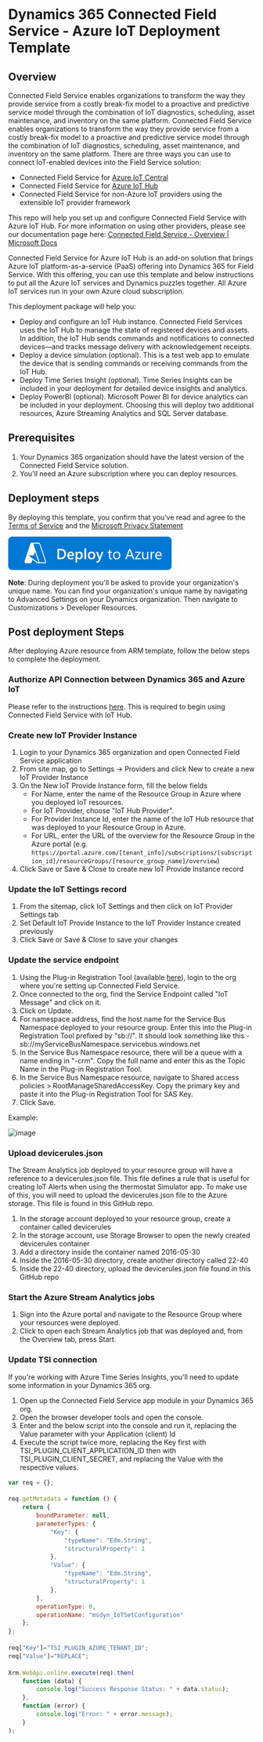 # Dynamics 365 Connected Field Service - Azure IoT Deployment Template

## Overview
Connected Field Service enables organizations to transform the way they provide service from a costly break-fix model to a proactive and predictive service model through the combination of IoT diagnostics, scheduling, asset maintenance, and inventory on the same platform.
Connected Field Service enables organizations to transform the way they provide service from a costly break-fix model to a proactive and predictive service model through the combination of IoT diagnostics, scheduling, asset maintenance, and inventory on the same platform.
There are three ways you can use to connect IoT-enabled devices into the Field Service solution:

- Connected Field Service for [Azure IoT Central](https://azure.microsoft.com/en-us/services/iot-central/)
- Connected Field Service for [Azure IoT Hub](https://azure.microsoft.com/en-us/services/iot-hub/)
- Connected Field Service for non-Azure IoT providers using the extensible IoT provider framework

This repo will help you set up and configure Connected Field Service with Azure IoT Hub. For more information on using other providers, please see our documentation page here: [Connected Field Service - Overview | Microsoft Docs](https://docs.microsoft.com/en-us/dynamics365/field-service/connected-field-service)

Connected Field Service for Azure IoT Hub is an add-on solution that brings Azure IoT platform-as-a-service (PaaS) offering into Dynamics 365 for Field Service. With this offering, you can use this template and below instructions to put all the Azure IoT services and Dynamics puzzles together. All Azure IoT services run in your own Azure cloud subscription.

This deployment package will help you:
- Deploy and configure an IoT Hub instance. Connected Field Services uses the IoT Hub to manage the state of registered devices and assets. In addition, the IoT Hub sends commands and notifications to connected devices—and tracks message delivery with acknowledgement receipts.
- Deploy a device simulation (optional). This is a test web app to emulate the device that is sending commands or receiving commands from the IoT Hub.
- Deploy Time Series Insight (optional). Time Series Insights can be included in your deployment for detailed device insights and analytics.
- Deploy PowerBI (optional). Microsoft Power BI for device analytics can be included in your deployment. Choosing this will deploy two additional resources, Azure Streaming Analytics and SQL Server database.

## Prerequisites
1. Your Dynamics 365 organization should have the latest version of the Connected Field Service solution.
2. You'll need an Azure subscription where you can deploy resources.

## Deployment steps
By deploying this template, you confirm that you’ve read and agree to the [Terms of Service](https://github.com/microsoft/Dynamics-365-Connected-Field-Service-Deployment/blob/main/Terms_of_Service.md) and the [Microsoft Privacy Statement](https://privacy.microsoft.com/en-us/privacystatement)

[![Deploy To Azure](https://raw.githubusercontent.com/Azure/azure-quickstart-templates/master/1-CONTRIBUTION-GUIDE/images/deploytoazure.svg?sanitize=true)](https://portal.azure.com/#create/Microsoft.Template/uri/https%3A%2F%2Fraw.githubusercontent.com%2Fmicrosoft%2FDynamics-365-Connected-Field-Service-Deployment%2Fmain%2FazureDeploy.json/createUIDefinitionUri/https%3A%2F%2Fraw.githubusercontent.com%2Fmicrosoft%2FDynamics-365-Connected-Field-Service-Deployment%2Fmain%2FcustomUi.json)

**Note**: During deployment you'll be asked to provide your organization's unique name. You can find your organization's unique name by navigating to Advanced Settings on your Dynamics organization. Then navigate to Customizations > Developer Resources.

## Post deployment Steps

After deploying Azure resource from ARM template, follow the below steps to complete the deployment.

### Authorize API Connection between Dynamics 365 and Azure IoT

Please refer to the instructions [here](https://docs.microsoft.com/en-us/dynamics365/field-service/cfs-authorize-api-connection). This is required to begin using Connected Field Service with IoT Hub.

### Create new IoT Provider Instance

1. Login to your Dynamics 365 organization and open Connected Field Service application
2. From site map, go to Settings -> Providers and click New to create a new IoT Provider Instance
3. On the New IoT Provide Instance form, fill the below fields
   - For Name, enter the name of the Resource Group in Azure where you deployed IoT resources.
   - For IoT Provider, choose "IoT Hub Provider".
   - For Provider Instance Id, enter the name of the IoT Hub resource that was deployed to your Resource Group in Azure.
   - For URL, enter the URL of the overview for the Resource Group in the Azure portal (e.g. `https://portal.azure.com/[tenant_info]/subscriptions/[subscription_id]/resourceGroups/[resource_group_name]/overview`)
4. Click Save or Save & Close to create new IoT Provide Instance record

### Update the IoT Settings record
1. From the sitemap, click IoT Settings and then click on IoT Provider Settings tab
2. Set Default IoT Provide Instance to the IoT Provider Instance created previously
3. Click Save or Save & Close to save your changes

### Update the service endpoint
1. Using the Plug-in Registration Tool (available [here](https://docs.microsoft.com/dynamics365/customerengagement/on-premises/developer/download-tools-nuget?view=op-9-1)), login to the org where you're setting up Connected Field Service.
2. Once connected to the org, find the Service Endpoint called "IoT Message" and click on it.
3. Click on Update.
4. For namespace address, find the host name for the Service Bus Namespace deployed to your resource group. Enter this into the Plug-in Registration Tool prefixed by "sb://". It should look something like this - sb://myServiceBusNamespace.servicebus.windows.net
5. In the Service Bus Namespace resource, there will be a queue with a name ending in "-crm". Copy the full name and enter this as the Topic Name in the Plug-in Registration Tool.
6. In the Service Bus Namespace resource, navigate to Shared access policies > RootManageSharedAccessKey. Copy the primary key and paste it into the Plug-in Registration Tool for SAS Key.
7. Click Save.

Example:

![image](https://user-images.githubusercontent.com/25106863/182724363-f7488f6e-8509-4ba5-b766-ac473396b8c0.png)

### Upload devicerules.json
The Stream Analytics job deployed to your resource group will have a reference to a devicerules.json file. This file defines a rule that is useful for creating IoT Alerts when using the thermostat Simulator app. To make use of this, you will need to upload the devicerules.json file to the Azure storage. This file is found in this GitHub repo.

1. In the storage account deployed to your resource group, create a container called devicerules
2. In the storage account, use Storage Browser to open the newly created devicerules container
3. Add a directory inside the container named 2016-05-30
4. Inside the 2016-05-30 directory, create another directory called 22-40
5. Inside the 22-40 directory, upload the devicerules.json file found in this GitHub repo

### Start the Azure Stream Analytics jobs
1. Sign into the Azure portal and navigate to the Resource Group where your resources were deployed.
2. Click to open each Stream Analytics job that was deployed and, from the Overview tab, press Start.

### Update TSI connection
If you're working with Azure Time Series Insights, you'll need to update some information in your Dynamics 365 org.

1. Open up the Connected Field Service app module in your Dynamics 365 org.
2. Open the browser developer tools and open the console.
3. Enter and the below script into the console and run it, replacing the Value parameter with your Application (client) Id
4. Execute the script twice more, replacing the Key first with TSI_PLUGIN_CLIENT_APPLICATION_ID then with TSI_PLUGIN_CLIENT_SECRET, and replacing the Value with the respective values.

```javascript
var req = {};

req.getMetadata = function () {
    return {
        boundParameter: null,
        parameterTypes: {
            "Key": {
                "typeName": "Edm.String",
                "structuralProperty": 1
            },
            "Value": {
                "typeName": "Edm.String",
                "structuralProperty": 1
            },
        },
        operationType: 0,
        operationName: "msdyn_IoTSetConfiguration"
    };
};

req["Key"]="TSI_PLUGIN_AZURE_TENANT_ID";
req["Value"]="REPLACE";

Xrm.WebApi.online.execute(req).then( 
    function (data) { 
        console.log("Success Response Status: " + data.status);
    }, 
    function (error) { 
        console.log("Error: " + error.message);
    }
);
```
